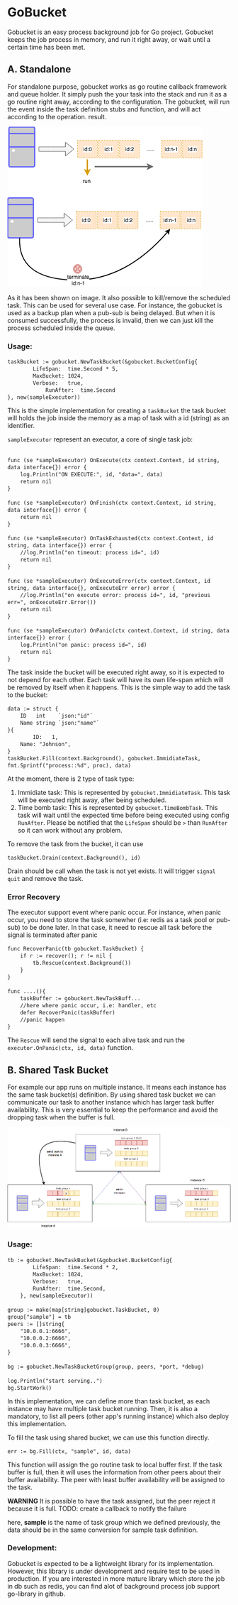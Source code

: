 # GoBucket

Gobucket is an easy process background job for Go project. Gobucket keeps the job process in memory, and run it right away, or wait until a certain time has been met. 

## A. Standalone

For standalone purpose, gobucket works as go routine callback framework and queue holder. It simply push the your task into the stack and run it as a go routine right away, according to the configuration.
The gobucket, will run the event inside the task definition stubs and function, and will act according to the operation. result.

![Image of Standalone Gobucket](assets/img/standalone-bucket.png) 

As it has been shown on image. It also possible to kill/remove the scheduled task. This can be used for several use case. For instance, the gobucket is used as a backup plan when a pub-sub is being delayed. 
But when it is consumed successfully, the process is invalid, then  we can just kill the process scheduled inside the queue.

### Usage:

```
taskBucket := gobucket.NewTaskBucket(&gobucket.BucketConfig{
		LifeSpan:  time.Second * 5,
		MaxBucket: 1024,
		Verbose:   true,
        	RunAfter:  time.Second
}, new(sampleExecutor))
```

This is the simple implementation for creating a `taskBucket` the task bucket will holds the job inside the memory as a map of task with a id (string) as an identifier. 

`sampleExecutor` represent an executor, a core of single task job:

```

func (se *sampleExecutor) OnExecute(ctx context.Context, id string, data interface{}) error {
	log.Println("ON EXECUTE:", id, "data=", data)
	return nil
}

func (se *sampleExecutor) OnFinish(ctx context.Context, id string, data interface{}) error {
	return nil
}

func (se *sampleExecutor) OnTaskExhausted(ctx context.Context, id string, data interface{}) error {
	//log.Println("on timeout: process id=", id)
	return nil
}

func (se *sampleExecutor) OnExecuteError(ctx context.Context, id string, data interface{}, onExecuteErr error) error {
	//log.Println("on execute error: process id=", id, "previous err=", onExecuteErr.Error())
	return nil
}

func (se *sampleExecutor) OnPanic(ctx context.Context, id string, data interface{}) error {
	log.Println("on panic: process id=", id)
	return nil
}
```

The task inside the bucket will be executed right away, so it is expected to not depend for each other. Each task will have its own life-span which will be removed by itself when it happens. This is the simple way to add the task to the bucket:

```
data := struct {
	ID   int    `json:"id"`
	Name string `json:"name"`
}{
    	ID:   1,
	Name: "Johnson",
}
taskBucket.Fill(context.Background(), gobucket.ImmidiateTask, fmt.Sprintf("process::%d", proc), data)
```

At the moment, there is 2 type of task type:
1. Immidiate task: This is represented by `gobucket.ImmidiateTask`. This task will be executed right away, after being scheduled.
2. Time bomb task: This is represented by `gobucket.TimeBombTask`. This task will wait until the expected time before being executed using config `RunAfter`. Please be notified that the `LifeSpan` should be `>` than `RunAfter` so it can work without any problem.

To remove the task from the bucket, it can use
```
taskBucket.Drain(context.Background(), id)
```
Drain should be call when the task is not yet exists. It will trigger `signal quit` and remove the task.

### Error Recovery

The executor support event where panic occur. For instance, when panic occur, you need to store the task somewher (i.e: redis as a task pool or pub-sub) to be done later. In that case, it need to rescue all task before the signal is terminated after panic

```
func RecoverPanic(tb gobucket.TaskBucket) {
	if r := recover(); r != nil {
		tb.Rescue(context.Background())
	}
}

func ....(){
	taskBuffer := gobuckert.NewTaskBuff...
	//here where panic occur, i.e: handler, etc
	defer RecoverPanic(taskBuffer)
	//panic happen
}
```

The `Rescue` will send the signal to each alive task and run the `executor.OnPanic(ctx, id, data)` function.

## B. Shared Task Bucket

For example our app runs on multiple instance. It means each instance has the same task bucket(s) definition. By using shared task bucket we can communicate our task to another instance which has larger 
task buffer availability. This is very essential to keep the performance and avoid the dropping task when the buffer is full.

![Image of Standalone Gobucket](assets/img/shared-bucket.png)

### Usage:

```$xslt
tb := gobucket.NewTaskBucket(&gobucket.BucketConfig{
		LifeSpan:  time.Second * 2,
		MaxBucket: 1024,
		Verbose:   true,
		RunAfter:  time.Second,
    }, new(sampleExecutor))

group := make(map[string]gobucket.TaskBucket, 0)
group["sample"] = tb
peers := []string{
	"10.0.0.1:6666",
	"10.0.0.2:6666",
	"10.0.0.3:6666",
}

bg := gobucket.NewTaskBucketGroup(group, peers, *port, *debug)

log.Println("start serving..")
bg.StartWork()
```

In this implementation, we can define more than task bucket, as each instance may have multiple task bucket running. Then, it is also a mandatory, to list all peers 
(other app's running instance) which also deploy this implementation.

To fill the task using shared bucket, we can use this function directly.

```$xslt
err := bg.Fill(ctx, "sample", id, data)
```

This function will assign the go routine task to local buffer first. If the task buffer is full, then it will uses the information from other peers 
about their buffer availability. The peer with least buffer availability will be assigned to the task. 

**WARNING**
It is possible to have the task assigned, but the peer reject it because it is full. TODO: create a callback to notify the failure

here, **sample** is the name of task group which we defined previously, the data should be in the same conversion for sample task definition. 

### Development:

Gobucket is expected to be a lightweight library for its implementation. However, this library is under development and require test to be used in production. If you are interested in more mature library which store the job in db such as redis, you can find alot of background process job support go-library in github.
